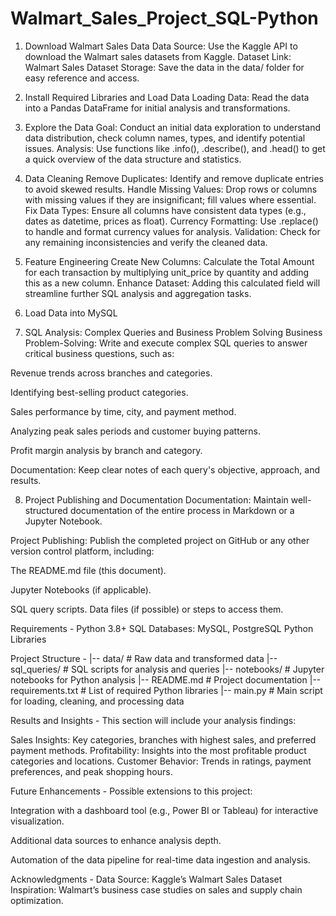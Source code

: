 # Walmart_Sales_Project_SQL-Python
1. Download Walmart Sales Data
Data Source:
 Use the Kaggle API to download the Walmart sales datasets from Kaggle.
 Dataset Link: Walmart Sales Dataset
 Storage: Save the data in the data/ folder for easy reference and access.

2. Install Required Libraries and Load Data
   Loading Data: Read the data into a Pandas DataFrame for initial analysis and transformations.

3. Explore the Data
Goal: Conduct an initial data exploration to understand data distribution, check column names, types, and identify potential issues.
Analysis: Use functions like .info(), .describe(), and .head() to get a quick overview of the data structure and statistics.

4. Data Cleaning
Remove Duplicates: Identify and remove duplicate entries to avoid skewed results.
Handle Missing Values: Drop rows or columns with missing values if they are insignificant; fill values where essential.
Fix Data Types: Ensure all columns have consistent data types (e.g., dates as datetime, prices as float).
Currency Formatting: Use .replace() to handle and format currency values for analysis.
Validation: Check for any remaining inconsistencies and verify the cleaned data.

5. Feature Engineering
Create New Columns: Calculate the Total Amount for each transaction by multiplying unit_price by quantity and adding this as a new column.
Enhance Dataset: Adding this calculated field will streamline further SQL analysis and aggregation tasks.

6. Load Data into MySQL

7. SQL Analysis: Complex Queries and Business Problem Solving
Business Problem-Solving: Write and execute complex SQL queries to answer critical business questions, such as:

Revenue trends across branches and categories.

Identifying best-selling product categories.

Sales performance by time, city, and payment method.

Analyzing peak sales periods and customer buying patterns.

Profit margin analysis by branch and category.

Documentation: Keep clear notes of each query's objective, approach, and results.

8. Project Publishing and Documentation
Documentation: Maintain well-structured documentation of the entire process in Markdown or a Jupyter Notebook.

Project Publishing: Publish the completed project on GitHub or any other version control platform, including:

The README.md file (this document).

Jupyter Notebooks (if applicable).

SQL query scripts.
Data files (if possible) or steps to access them.

Requirements - 
Python 3.8+
SQL Databases: MySQL, PostgreSQL
Python Libraries

Project Structure - 
|-- data/                     # Raw data and transformed data
|-- sql_queries/              # SQL scripts for analysis and queries
|-- notebooks/                # Jupyter notebooks for Python analysis
|-- README.md                 # Project documentation
|-- requirements.txt          # List of required Python libraries
|-- main.py                   # Main script for loading, cleaning, and processing data


Results and Insights - 
This section will include your analysis findings:

Sales Insights: Key categories, branches with highest sales, and preferred payment methods.
Profitability: Insights into the most profitable product categories and locations.
Customer Behavior: Trends in ratings, payment preferences, and peak shopping hours.

Future Enhancements - 
Possible extensions to this project:

Integration with a dashboard tool (e.g., Power BI or Tableau) for interactive visualization.

Additional data sources to enhance analysis depth.

Automation of the data pipeline for real-time data ingestion and analysis.

Acknowledgments - 
Data Source: Kaggle’s Walmart Sales Dataset
Inspiration: Walmart’s business case studies on sales and supply chain optimization.





